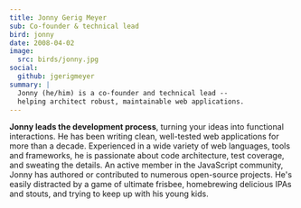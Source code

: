```yaml
---
title: Jonny Gerig Meyer
sub: Co-founder & technical lead
bird: jonny
date: 2008-04-02
image:
  src: birds/jonny.jpg
social:
  github: jgerigmeyer
summary: |
  Jonny (he/him) is a co-founder and technical lead --
  helping architect robust, maintainable web applications.
---
```


**Jonny leads the development process**,
turning your ideas into functional interactions.
He has been writing clean,
well-tested web applications
for more than a decade.
Experienced in a wide variety
of web languages, tools and frameworks,
he is passionate about code architecture,
test coverage, and sweating the details.
An active member in the JavaScript community,
Jonny has authored or contributed to
numerous open-source projects.
He's easily distracted by a game of ultimate frisbee,
homebrewing delicious IPAs and stouts,
and trying to keep up with his young kids.
